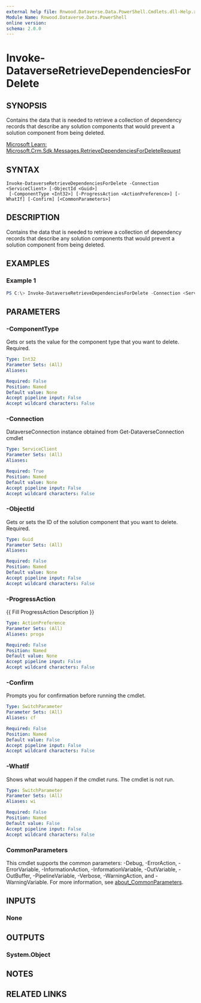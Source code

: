 ```yaml
---
external help file: Rnwood.Dataverse.Data.PowerShell.Cmdlets.dll-Help.xml
Module Name: Rnwood.Dataverse.Data.PowerShell
online version:
schema: 2.0.0
---
```


# Invoke-DataverseRetrieveDependenciesForDelete

## SYNOPSIS
Contains the data that is needed to retrieve a collection of dependency records that describe any solution components that would prevent a solution component from being deleted.

[Microsoft Learn: Microsoft.Crm.Sdk.Messages.RetrieveDependenciesForDeleteRequest](https://learn.microsoft.com/dotnet/api/Microsoft.Crm.Sdk.Messages.RetrieveDependenciesForDeleteRequest)

## SYNTAX

```
Invoke-DataverseRetrieveDependenciesForDelete -Connection <ServiceClient> [-ObjectId <Guid>]
 [-ComponentType <Int32>] [-ProgressAction <ActionPreference>] [-WhatIf] [-Confirm] [<CommonParameters>]
```

## DESCRIPTION
Contains the data that is needed to retrieve a collection of dependency records that describe any solution components that would prevent a solution component from being deleted.

## EXAMPLES

### Example 1
```powershell
PS C:\> Invoke-DataverseRetrieveDependenciesForDelete -Connection <ServiceClient> -ObjectId <Guid> -ComponentType <Int32>
```

## PARAMETERS

### -ComponentType
Gets or sets the value for the component type that you want to delete. Required.

```yaml
Type: Int32
Parameter Sets: (All)
Aliases:

Required: False
Position: Named
Default value: None
Accept pipeline input: False
Accept wildcard characters: False
```

### -Connection
DataverseConnection instance obtained from Get-DataverseConnection cmdlet

```yaml
Type: ServiceClient
Parameter Sets: (All)
Aliases:

Required: True
Position: Named
Default value: None
Accept pipeline input: False
Accept wildcard characters: False
```

### -ObjectId
Gets or sets the ID of the solution component that you want to delete. Required.

```yaml
Type: Guid
Parameter Sets: (All)
Aliases:

Required: False
Position: Named
Default value: None
Accept pipeline input: False
Accept wildcard characters: False
```

### -ProgressAction
{{ Fill ProgressAction Description }}

```yaml
Type: ActionPreference
Parameter Sets: (All)
Aliases: proga

Required: False
Position: Named
Default value: None
Accept pipeline input: False
Accept wildcard characters: False
```

### -Confirm
Prompts you for confirmation before running the cmdlet.

```yaml
Type: SwitchParameter
Parameter Sets: (All)
Aliases: cf

Required: False
Position: Named
Default value: False
Accept pipeline input: False
Accept wildcard characters: False
```

### -WhatIf
Shows what would happen if the cmdlet runs. The cmdlet is not run.

```yaml
Type: SwitchParameter
Parameter Sets: (All)
Aliases: wi

Required: False
Position: Named
Default value: False
Accept pipeline input: False
Accept wildcard characters: False
```

### CommonParameters
This cmdlet supports the common parameters: -Debug, -ErrorAction, -ErrorVariable, -InformationAction, -InformationVariable, -OutVariable, -OutBuffer, -PipelineVariable, -Verbose, -WarningAction, and -WarningVariable. For more information, see [about_CommonParameters](http://go.microsoft.com/fwlink/?LinkID=113216).

## INPUTS

### None
## OUTPUTS

### System.Object
## NOTES

## RELATED LINKS

